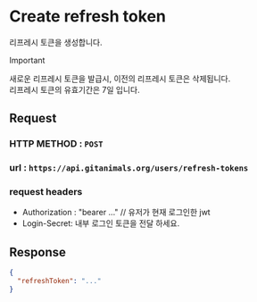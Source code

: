# Create refresh token

리프레시 토큰을 생성합니다.

> [!IMPORTANT]   
> 새로운 리프레시 토큰을 발급시, 이전의 리프레시 토큰은 삭제됩니다.   
> 리프레시 토큰의 유효기간은 7일 입니다.

## Request
### HTTP METHOD : `POST`
### url : `https://api.gitanimals.org/users/refresh-tokens`
### request headers
- Authorization : "bearer ..." // 유저가 현재 로그인한 jwt
- Login-Secret: 내부 로그인 토큰을 전달 하세요.

## Response

```json
{
  "refreshToken": "..."
}
```
